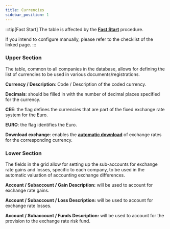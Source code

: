 ```yaml
---
title: Currencies
sidebar_position: 1
---
```


:::tip[Fast Start]
The table is affected by the [**Fast Start**](/docs/guide/fast-start) procedure.

If you intend to configure manually, please refer to the checklist of the linked page.
:::

### Upper Section 

The table, common to all companies in the database, allows for defining the list of currencies to be used in various documents/registrations.

**Currency / Description**: Code / Description of the coded currency.

**Decimals**: should be filled in with the number of decimal places specified for the currency.

**CEE**: the flag defines the currencies that are part of the fixed exchange rate system for the Euro.

**EURO**: the flag identifies the Euro.

**Download exchange**: enables the [**automatic download**](/docs/configurations/tables/finance/currency-exchange) of exchange rates for the corresponding currency.


### Lower Section

The fields in the grid allow for setting up the sub-accounts for exchange rate gains and losses, specific to each company, to be used in the automatic valuation of accounting exchange differences.

**Account / Subaccount / Gain Description:** will be used to account for exchange rate gains.

**Account / Subaccount / Loss Description:** will be used to account for exchange rate losses.

**Account / Subaccount / Funds Description:** will be used to account for the provision to the exchange rate risk fund.